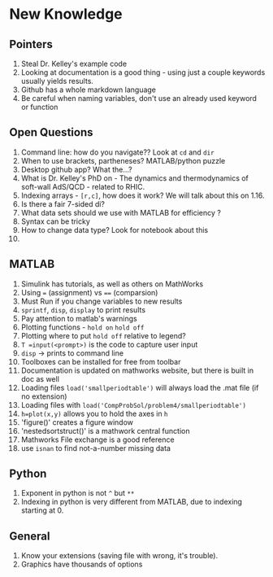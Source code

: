 # New Knowledge

## Pointers
1. Steal Dr. Kelley's example code
1. Looking at documentation is a good thing - using just a couple keywords usually yields results.
1. Github has a whole markdown language
1. Be careful when naming variables, don't use an already used keyword or function

## Open Questions

1. Command line: how do you navigate?? Look at `cd` and `dir`
1. When to use brackets, partheneses? MATLAB/python puzzle
3. Desktop github app? What the...?
1. What is Dr. Kelley's PhD on  - The dynamics and thermodynamics of soft-wall AdS/QCD - related to RHIC.
5. Indexing arrays - `[r,c]`, how does it work? We will talk about this on 1.16.
1. Is there a fair 7-sided di?
1. What data sets should we use with MATLAB for efficiency ?
1. Syntax can be tricky
1. How to change data type? Look for notebook about this
1.

## MATLAB 
1. Simulink has tutorials, as well as others on MathWorks
1. Using `=` (assignment) vs `==` (comparsion)
1. Must Run if you change variables to new results
1. `sprintf`, `disp`, `display` to print results
1. Pay attention to matlab's warnings
1. Plotting functions - `hold on` `hold off`
1. Plotting where to put `hold off` relative to legend?
1. `T =input(<prompt>)` is the code to capture user input
1. `disp` -> prints to command line
1. Toolboxes can be installed for free from toolbar
1. Documentation is updated on mathworks website, but there is built in doc as well
1. Loading files `load('smallperiodtable')` will always load the .mat file (if no extension)
1. Loading files with `load('CompProbSol/problem4/smallperiodtable')`
1. `h=plot(x,y)` allows you to hold the axes in `h`
1. 'figure()' creates a figure window
1. 'nestedsortstruct()' is a mathwork central function
1. Mathworks File exchange is a good reference
1. use `isnan` to find not-a-number missing data
## Python
1. Exponent in python is not `^` but `**`
1. Indexing in python is very different from MATLAB, due to indexing starting at 0.

## General
1. Know your extensions (saving file with wrong, it's trouble).
1. Graphics have thousands of options
